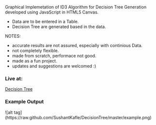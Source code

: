 Graphical Implemetation of ID3 Algorithm for Decision Tree Generation developed using JavaScript in HTML5 Canvas.

- Data are to be entered in a Table.
- Decision Tree are generated based in the data.


NOTES:

* accurate results are not assured, especially with continious Data.
* not completely flexible.
* made from scratch, performace not good.
* made as a fun project.
* updates and suggestions are welcomed :)

<h3>Live at: </h3><a href="http://kaflesushant.com.np/DecisionTree/">Decision Tree</a>

<h3>Example Output</h3>
![alt tag](https://raw.github.com/SushantKafle/DecisionTree/master/example.png)<br/>
